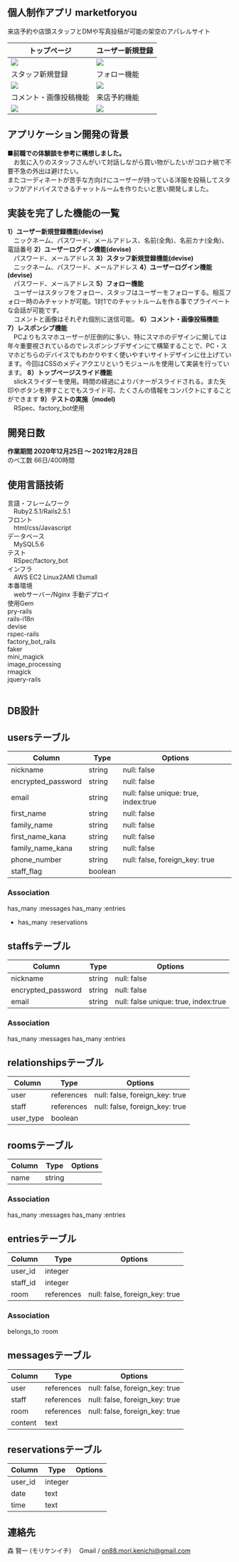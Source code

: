 **個人制作アプリ marketforyou**
----------
来店予約や店頭スタッフとDMや写真投稿が可能の架空のアパレルサイト

|トップページ|ユーザー新規登録|
|---|---|
|![](https://user-images.githubusercontent.com/71421107/109909377-562dd300-7ce9-11eb-92a3-bebd33a27245.gif)|![](https://user-images.githubusercontent.com/71421107/109909981-79a54d80-7cea-11eb-92e0-c6c59d96b1bb.gif)|
|スタッフ新規登録|フォロー機能|
|![](https://user-images.githubusercontent.com/71421107/109910681-069cd680-7cec-11eb-9d26-09e0d0d5ec91.gif)|![](https://user-images.githubusercontent.com/71421107/109910924-7d39d400-7cec-11eb-9f81-a9be9f296951.gif)|  
|コメント・画像投稿機能|来店予約機能|
|![](https://user-images.githubusercontent.com/71421107/109911458-795a8180-7ced-11eb-9b63-b10d65a19d9f.gif)|![](https://user-images.githubusercontent.com/71421107/109912142-dacf2000-7cee-11eb-9153-fbebc676e4d5.gif)|

**アプリケーション開発の背景**
----------
**■前職での体験談を参考に構想しました。<br>**
&emsp;お気に入りのスタッフさんがいて対話しながら買い物がしたいがコロナ禍で不要不急の外出は避けたい。<br>
またコーディネートが苦手な方向けにユーザーが持っている洋服を投稿してスタッフがアドバイスできるチャットルームを作りたいと思い開発しました。<br>

**実装を完了した機能の一覧**
----------
**1）ユーザー新規登録機能(devise) <br>**
&emsp;ニックネーム、パスワード、メールアドレス、名前(全角)、名前カナ(全角)、電話番号
**2）ユーザーログイン機能(devise) <br>**
&emsp;パスワード、メールアドレス
**3）スタッフ新規登録機能(devise) <br>**
&emsp;ニックネーム、パスワード、メールアドレス
**4）ユーザーログイン機能(devise) <br>**
&emsp;パスワード、メールアドレス
**5）フォロー機能<br>**
&emsp;ユーザーはスタッフをフォロー、スタッフはユーザーをフォローする。相互フォロー時のみチャットが可能。1対1でのチャットルームを作る事でプライベートな会話が可能です。<br>
&emsp;コメントと画像はそれぞれ個別に送信可能。
**6）コメント・画像投稿機能<br>**
**7）レスポンシブ機能 <br>**
&emsp;PCよりもスマホユーザーが圧倒的に多い、特にスマホのデザインに関しては年々重要視されているのでレスポンシブデザインにて構築することで、PC・スマホどちらのデバイスでもわかりやすく使いやすいサイトデザインに仕上げています。今回はCSSのメディアクエリというモジュールを使用して実装を行っています。
**8）トップページスライド機能 <br>**
&emsp;slickスライダーを使用。時間の経過によりバナーがスライドされる。また矢印やボタンを押すことでもスライド可、たくさんの情報をコンパクトにすることができます
**9）テストの実施（model) <br>**
&emsp;RSpec、factory_bot使用<br>

**開発日数**
----------
**作業期間 2020年12月25日 〜 2021年2月28日<br>**
のべ工数 66日/400時間 <br>

**使用言語技術**
--------------
言語・フレームワーク<br>
&emsp;Ruby2.5.1/Rails2.5.1<br>
フロント<br>
&emsp;html/css/Javascript<br>
データベース<br>
&emsp;MySQL5.6<br>
テスト<br>
&emsp;RSpec/factory_bot<br>
インフラ<br>
&emsp;AWS EC2 Linux2AMI t3small<br>
本番環境<br>
&emsp;webサーバー/Nginx 手動デプロイ<br>
使用Gem<br>
pry-rails<br>
rails-i18n<br>
devise<br>
rspec-rails<br>
factory_bot_rails<br>
faker<br>
mini_magick<br>
image_processing<br>
rmagick<br>
jquery-rails<br><br>

**DB設計**
----------
## usersテーブル
| Column             | Type         | Options                              |
| ------------------ | ------------ | ------------------------------------ |
| nickname           | string       | null: false                          |
| encrypted_password | string       | null: false                          |
| email              | string       | null: false unique: true, index:true | 
| first_name         | string       | null: false                          |
| family_name        | string       | null: false                          |
| first_name_kana    | string       | null: false                          |
| family_name_kana   | string       | null: false                          |
| phone_number       | string       | null: false, foreign_key: true       |
| staff_flag         | boolean      |                                      |

### Association
  has_many :messages
  has_many :entries
- has_many :reservations

## staffsテーブル
| Column             | Type         | Options                              |
| ------------------ | ------------ | ------------------------------------ |
| nickname           | string       | null: false                          |
| encrypted_password | string       | null: false                          |
| email              | string       | null: false unique: true, index:true |

### Association
  has_many :messages
  has_many :entries

## relationshipsテーブル
| Column           | Type         | Options                        |
| ---------------- | ------------ | ------------------------------ |
| user             | references   | null: false, foreign_key: true |
| staff            | references   | null: false, foreign_key: true |
| user_type        | boolean      |                                |


## roomsテーブル
| Column           | Type         | Options                        |
| ---------------- | ------------ | ------------------------------ |
| name             | string       |                                |

### Association
  has_many :messages
  has_many :entries

## entriesテーブル
| Column           | Type         | Options                        |
| ---------------- | ------------ | ------------------------------ |
| user_id          | integer      |                                |
| staff_id         | integer      |                                |
| room             | references   | null: false, foreign_key: true |

### Association
  belongs_to :room

## messagesテーブル
| Column           | Type         | Options                        |
| ---------------- | ------------ | ------------------------------ |
| user             | references   | null: false, foreign_key: true |
| staff            | references   | null: false, foreign_key: true |
| room             | references   | null: false, foreign_key: true |
| content          | text         |                                |

## reservationsテーブル
| Column           | Type         | Options                        |
| ---------------- | ------------ | ------------------------------ |
| user_id          | integer      |                                |
| date             | text         |                                |
| time             | text         |                                |

連絡先
----------
森 賢一 (モリケンイチ)
&emsp;Gmail / on88.mori.kenichi@gmail.com
